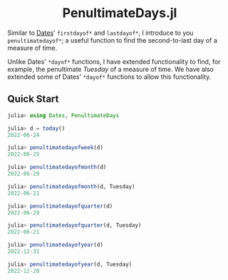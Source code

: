 <h1 align="center">PenultimateDays.jl</h1>

Similar to [Dates](https://github.com/JuliaLang/julia/tree/master/stdlib/Dates)' `firstdayof*` and `lastdayof*`, I introduce to you `penultimatedayof*`; a useful function to find the second-to-last day of a measure of time.

Unlike Dates' `*dayof*` functions, I have extended functionality to find, for example, the penultimate _Tuesday_ of a measure of time.  We have also extended some of Dates' `*dayof*` functions to allow this functionality.

## Quick Start

```julia
julia> using Dates, PenultimateDays

julia> d = today()
2022-06-24

julia> penultimatedayofweek(d)
2022-06-25

julia> penultimatedayofmonth(d)
2022-06-29

julia> penultimatedayofmonth(d, Tuesday)
2022-06-21

julia> penultimatedayofquarter(d)
2022-06-29

julia> penultimatedayofquarter(d, Tuesday)
2022-06-21

julia> penultimatedayofyear(d)
2022-12-31

julia> penultimatedayofyear(d, Tuesday)
2022-12-20
```